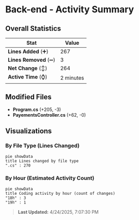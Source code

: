 # Back-end - Activity Summary 

## Overall Statistics

| Stat                   | Value                                                             |
| ---------------------- | ----------------------------------------------------------------- |
| **Lines Added** (➕)   | 267                                          |
| **Lines Removed** (➖) | 3                                        |
| **Net Change** (↕)    | 264                |
| **Active Time** (⌚)   | 2 minutes |


## Modified Files
- **Program.cs** (+205, -3)
- **PayementsController.cs** (+62, -0)

## Visualizations

### By File Type (Lines Changed)

```mermaid
pie showData
title Lines changed by file type
".cs" : 270
```

### By Hour (Estimated Activity Count)

```mermaid
pie showData
title Coding activity by hour (count of changes)
"18h" : 3
"19h" : 1
```


> **Last Updated:** 4/24/2025, 7:07:30 PM